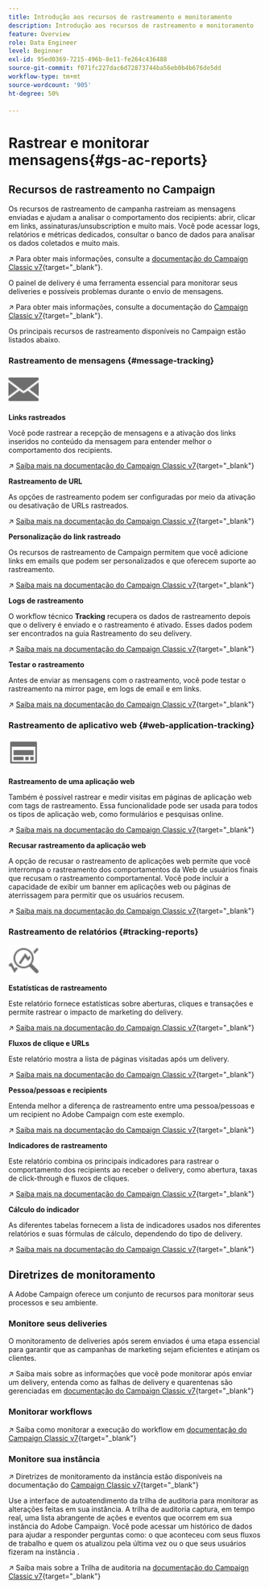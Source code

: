 ```yaml
---
title: Introdução aos recursos de rastreamento e monitoramento
description: Introdução aos recursos de rastreamento e monitoramento
feature: Overview
role: Data Engineer
level: Beginner
exl-id: 95ed0369-7215-496b-8e11-fe264c436488
source-git-commit: f071fc227dac6d72873744ba56eb0b4b676de5dd
workflow-type: tm+mt
source-wordcount: '905'
ht-degree: 50%

---
```


# Rastrear e monitorar mensagens{#gs-ac-reports}

## Recursos de rastreamento no Campaign

Os recursos de rastreamento de campanha rastreiam as mensagens enviadas e ajudam a analisar o comportamento dos recipients: abrir, clicar em links, assinaturas/unsubscription e muito mais. Você pode acessar logs, relatórios e métricas dedicados, consultar o banco de dados para analisar os dados coletados e muito mais.

↗️  Para obter mais informações, consulte a [documentação do Campaign Classic v7](https://experienceleague.adobe.com/docs/campaign-classic/using/getting-started/profile-management/editing-a-profile.html?lang=en#tracking-tab){target=&quot;_blank&quot;}.

O painel de delivery é uma ferramenta essencial para monitorar seus deliveries e possíveis problemas durante o envio de mensagens.

↗️ Para obter mais informações, consulte a documentação do [Campaign Classic v7](https://experienceleague.adobe.com/docs/campaign-classic/using/sending-messages/monitoring-deliveries/delivery-dashboard.html?lang=en#sending-messages){target=&quot;_blank&quot;}.

Os principais recursos de rastreamento disponíveis no Campaign estão listados abaixo.

### Rastreamento de mensagens {#message-tracking}

<img src="assets/do-not-localize/icon-message-tracking.svg" width="60px">

**Links rastreados**

Você pode rastrear a recepção de mensagens e a ativação dos links inseridos no conteúdo da mensagem para entender melhor o comportamento dos recipients.

↗️ [Saiba mais na documentação do Campaign Classic v7](https://experienceleague.adobe.com/docs/campaign-classic/using/sending-messages/tracking-messages/how-to-configure-tracked-links.html?lang=en#sending-messages){target=&quot;_blank&quot;}

**Rastreamento de URL**

As opções de rastreamento podem ser configuradas por meio da ativação ou desativação de URLs rastreados.

↗️ [Saiba mais na documentação do Campaign Classic v7](https://experienceleague.adobe.com/docs/campaign-classic/using/sending-messages/tracking-messages/personalizing-url-tracking.html?lang=en#sending-messages){target=&quot;_blank&quot;}


**Personalização do link rastreado**

Os recursos de rastreamento de Campaign permitem que você adicione links em emails que podem ser personalizados e que oferecem suporte ao rastreamento.

↗️ [Saiba mais na documentação do Campaign Classic v7](https://experienceleague.adobe.com/docs/campaign-classic/using/sending-messages/tracking-messages/tracking-personalized-links/tracking-personalized-links.html?lang=en#sending-messages){target=&quot;_blank&quot;}

**Logs de rastreamento**

O workflow técnico **Tracking** recupera os dados de rastreamento depois que o delivery é enviado e o rastreamento é ativado. Esses dados podem ser encontrados na guia Rastreamento do seu delivery.

↗️ [Saiba mais na documentação do Campaign Classic v7](https://experienceleague.adobe.com/docs/campaign-classic/using/sending-messages/tracking-messages/accessing-the-tracking-logs.html?lang=en#sending-messages){target=&quot;_blank&quot;}

**Testar o rastreamento**

Antes de enviar as mensagens com o rastreamento, você pode testar o rastreamento na mirror page, em logs de email e em links.

↗️ [Saiba mais na documentação do Campaign Classic v7](https://experienceleague.adobe.com/docs/campaign-classic/using/sending-messages/tracking-messages/testing-tracking.html?lang=en#sending-messages){target=&quot;_blank&quot;}

### Rastreamento de aplicativo web {#web-application-tracking}

<img src="assets/do-not-localize/icon-web-app.svg" width="60px">

**Rastreamento de uma aplicação web**

Também é possível rastrear e medir visitas em páginas de aplicação web com tags de rastreamento. Essa funcionalidade pode ser usada para todos os tipos de aplicação web, como formulários e pesquisas online.

↗️ [Saiba mais na documentação do Campaign Classic v7](https://experienceleague.adobe.com/docs/campaign-classic/using/designing-content/web-applications/tracking-a-web-application.html?lang=en#designing-content){target=&quot;_blank&quot;}

**Recusar rastreamento da aplicação web**

A opção de recusar o rastreamento de aplicações web permite que você interrompa o rastreamento dos comportamentos da Web de usuários finais que recusam o rastreamento comportamental. Você pode incluir a capacidade de exibir um banner em aplicações web ou páginas de aterrissagem para permitir que os usuários recusem.

↗️ [Saiba mais na documentação do Campaign Classic v7](https://experienceleague.adobe.com/docs/campaign-classic/using/designing-content/web-applications/web-application-tracking-opt-out.html?lang=en#designing-content){target=&quot;_blank&quot;}

### Rastreamento de relatórios {#tracking-reports}

<img src="assets/do-not-localize/icon_monitor.svg" width="60px">

**Estatísticas de rastreamento**

Este relatório fornece estatísticas sobre aberturas, cliques e transações e permite rastrear o impacto de marketing do delivery.

↗️ [Saiba mais na documentação do Campaign Classic v7](https://experienceleague.adobe.com/docs/campaign-classic/using/sending-messages/tracking-messages/about-message-tracking.html?lang=en#tracking-reports){target=&quot;_blank&quot;}

**Fluxos de clique e URLs**

Este relatório mostra a lista de páginas visitadas após um delivery.

↗️ [Saiba mais na documentação do Campaign Classic v7](https://experienceleague.adobe.com/docs/campaign-classic/using/reporting/reports-on-deliveries/delivery-reports.html?lang=en#urls-and-click-streams){target=&quot;_blank&quot;}

**Pessoa/pessoas e recipients**

Entenda melhor a diferença de rastreamento entre uma pessoa/pessoas e um recipient no Adobe Campaign com este exemplo.

↗️ [Saiba mais na documentação do Campaign Classic v7](https://experienceleague.adobe.com/docs/campaign-classic/using/reporting/reports-on-deliveries/person-people-recipients.html?lang=en#reporting){target=&quot;_blank&quot;}

**Indicadores de rastreamento**

Este relatório combina os principais indicadores para rastrear o comportamento dos recipients ao receber o delivery, como abertura, taxas de click-through e fluxos de cliques.

↗️ [Saiba mais na documentação do Campaign Classic v7](https://experienceleague.adobe.com/docs/campaign-classic/using/reporting/reports-on-deliveries/delivery-reports.html?lang=en#reporting){target=&quot;_blank&quot;}

**Cálculo do indicador**

As diferentes tabelas fornecem a lista de indicadores usados nos diferentes relatórios e suas fórmulas de cálculo, dependendo do tipo de delivery.

↗️ [Saiba mais na documentação do Campaign Classic v7](https://experienceleague.adobe.com/docs/campaign-classic/using/reporting/reports-on-deliveries/indicator-calculation.html?lang=en#reporting){target=&quot;_blank&quot;}

## Diretrizes de monitoramento

A Adobe Campaign oferece um conjunto de recursos para monitorar seus processos e seu ambiente.

### Monitore seus deliveries

O monitoramento de deliveries após serem enviados é uma etapa essencial para garantir que as campanhas de marketing sejam eficientes e atinjam os clientes.

↗️ Saiba mais sobre as informações que você pode monitorar após enviar um delivery, entenda como as falhas de delivery e quarentenas são gerenciadas em [documentação do Campaign Classic v7](https://experienceleague.adobe.com/docs/campaign-classic/using/sending-messages/monitoring-deliveries/about-delivery-monitoring.html?lang=en#sending-messages){target=&quot;_blank&quot;}

### Monitorar workflows

↗️ Saiba como monitorar a execução do workflow em [documentação do Campaign Classic v7](https://experienceleague.adobe.com/docs/campaign-classic/using/automating-with-workflows/monitoring-workflows/monitoring-workflow-execution.html?lang=en#automating-with-workflows){target=&quot;_blank&quot;}

### Monitore sua instância

↗️ Diretrizes de monitoramento da instância estão disponíveis na documentação do [Campaign Classic v7](https://experienceleague.adobe.com/docs/campaign-classic/using/monitoring-campaign-classic/introduction/monitoring-guidelines.html?lang=en#monitoring-campaign-classic){target=&quot;_blank&quot;}

Use a interface de autoatendimento da trilha de auditoria para monitorar as alterações feitas em sua instância. A trilha de auditoria captura, em tempo real, uma lista abrangente de ações e eventos que ocorrem em sua instância do Adobe Campaign. Você pode acessar um histórico de dados para ajudar a responder perguntas como: o que aconteceu com seus fluxos de trabalho e quem os atualizou pela última vez ou o que seus usuários fizeram na instância .

↗️ Saiba mais sobre a Trilha de auditoria na [documentação do Campaign Classic v7](https://experienceleague.adobe.com/docs/campaign-classic/using/monitoring-campaign-classic/production-procedures/audit-trail.html?lang=en#accessing-audit-trail){target=&quot;_blank&quot;}
